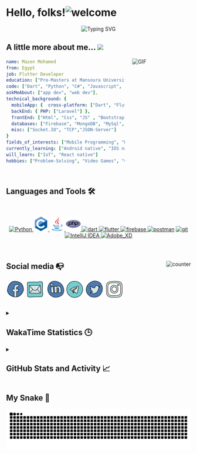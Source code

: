 [//]: # (Todo::  Welcome and introduction) 
<h1>Hello, folks!<img src="https://raw.githubusercontent.com/verma-anushka/verma-anushka/master/gifs/wave.gif" width="30px" height="30" alt="welcome"></h1>
<p align="center">
<img src="https://readme-typing-svg.demolab.com?font=Fira+Code&weight=550&pause=1000&center=true&vCenter=true&multiline=true&repeat=false&width=1300&height=80&lines=I'm+Mazen+Mohamed%2C+Software+engineer+passionate+about+Mobile+Programming+and+writing+clean+code+and+building;well+architected+mobile+applications.+Recently+I've+started+contributing+to+opensource+projects." alt="Typing SVG" /></p>
 

[//]: # (Todo:: Talking about Personal)

<h2>A little more about me... <img src="https://media.giphy.com/media/VgCDAzcKvsR6OM0uWg/giphy.gif" width="50"></h2>

<div>
<img align="right" style="margin-left: 20px;" alt="GIF" height="160px" width="160px" src="https://raw.githubusercontent.com/blackcater/blackcater/main/images/banner.gif" />

  <!-- company: IX Solutions at Mansoura, Egypt && Liefermama at Germany -->

```yaml
name: Mazen Mohamed 
from: Egypt
job: Flutter Developer 
education: ["Pre-Masters at Mansoura University", "BSc. of Computer Science"]
code: ["Dart", "Python", "C#", "Javascript", "Java", "PHP"],
askMeAbout: ["app dev", "web dev"],
technical_background: {
  mobileApp: {  cross-platform: ["Dart", "Flutter"] },
  backEnd: { PHP: ["Laravel"] },
  frontEnd: ["Html", "Css", "JS" , "Bootstrap"],
  databases: ["Firebase", "MongoDB", "MySql", "Sqlite"],
  misc: ["Socket.IO", "TCP","JSON-Server"]
}
fields_of_interests: ["Mobile Programming", "ML", "AI", "Path Planning"]
currently_learning: ["Android native", "IOS native"] 
will_learn: ["IoT", "React native"]
hobbies: ["Problem-Solving", "Video Games", "Competitive Gaming", "Movies", "Drawing"]
```
</div>


[//]: # (Todo:: Languages and Tools)

<br>

## Languages and Tools 🛠 

<br/>
<p align="center">  
<a href="https://www.python.org/dev/" target="_blank" rel="noreferrer"> <img src="https://upload.wikimedia.org/wikipedia/commons/thumb/c/c3/Python-logo-notext.svg/1024px-Python-logo-notext.svg.png" alt="Python" width="40" height="40"/> </a>  
<a href="https://www.cprogramming.com/" target="_blank" rel="noreferrer"> <img src="https://raw.githubusercontent.com/devicons/devicon/master/icons/c/c-original.svg" alt="c" width="40" height="40"/> </a>
<a href="https://www.java.com" target="_blank" rel="noreferrer"> <img src="https://raw.githubusercontent.com/devicons/devicon/master/icons/java/java-original.svg" alt="java" width="40" height="40"/> </a>  
<a href="https://www.php.net" target="_blank" rel="noreferrer"> <img src="https://raw.githubusercontent.com/devicons/devicon/master/icons/php/php-original.svg" alt="php" width="40" height="40"/> </a>
<a href="https://dart.dev" target="_blank" rel="noreferrer"> <img src="https://www.vectorlogo.zone/logos/dartlang/dartlang-icon.svg" alt="dart" width="40" height="40"/> </a>     
<a href="https://flutter.dev" target="_blank" rel="noreferrer"> <img src="https://www.vectorlogo.zone/logos/flutterio/flutterio-icon.svg" alt="flutter" width="40" height="40"/> </a>
<a href="https://firebase.google.com/" target="_blank" rel="noreferrer"> <img src="https://www.vectorlogo.zone/logos/firebase/firebase-icon.svg" alt="firebase" width="40" height="40"/> </a> <a href="https://postman.com" target="_blank" rel="noreferrer"> <img src="https://www.vectorlogo.zone/logos/getpostman/getpostman-icon.svg" alt="postman" width="40" height="40"/></a> 
<a href="https://git-scm.com/" target="_blank" rel="noreferrer"> <img src="https://www.vectorlogo.zone/logos/git-scm/git-scm-icon.svg" alt="git" width="40" height="40"/> </a>
<a href="https://www.jetbrains.com/idea/" target="_blank" rel="noreferrer"> <img src="https://upload.wikimedia.org/wikipedia/commons/thumb/9/9c/IntelliJ_IDEA_Icon.svg/2048px-IntelliJ_IDEA_Icon.svg.png" alt="IntelliJ IDEA" width="40" height="40"/> </a>
<a href="https://www.adobe.com/mena_en/products/xd.html" target="_blank" rel="noreferrer"> <img src="https://upload.wikimedia.org/wikipedia/commons/thumb/c/c2/Adobe_XD_CC_icon.svg/1200px-Adobe_XD_CC_icon.svg.png" alt="Adobe_XD" width="40" height="40"/> </a>
</p>

<br/>


[//]: # (Todo:: Social media links)

<div>
 <img align="right" src="https://komarev.com/ghpvc/?username=MZzzNne&label=Profile%20views&color=blue&countColor=%237B1E7B&style=flat" alt="counter"/>

## Social media :mailbox_with_no_mail:
</div>

<p align="center">

<a href="https://www.facebook.com/MaZenn.mo7amed" target="blank"><img align="center" title="MaZenn.mo7amed" src="assets/social_logos/facebook.svg" alt="MaZenn.mo7amed" height="50" width="50" /></a>
<a href="mailto:mazenn770@gmail.com" target="blank"><img align="center" title="mazenn770@gmail.com" src="assets/social_logos/mail.svg" alt="mazenn770@gmail.com" height="50" width="50" /></a>
<a href="https://www.linkedin.com/in/MZzzNn" target="blank"><img align="center" title="@MZzzNn" src="assets/social_logos/linkedin.svg" alt="@MZzzNn" height="50" width="50" /></a>
<a href="https://t.me/MZzznn" target="blank"><img align="center" title="@MZzzNn" src="assets/social_logos/telegram.svg" alt="@MZzznn" height="50" width="50" /></a>
<a href="https://twitter.com/MZzzNn_" target="blank"><img align="center" title="@MZzzNn_" src="assets/social_logos/twitter.svg" alt="@MZzzNn_" height="50" width="50" /></a>
<a href="https://www.instagram.com/MZzzNn_" target="blank"><img align="center" title="@MZzzNn_" src="assets/social_logos/instagram.svg" alt="@MZzzNn_" height="50" width="50" /></a>

</p>
<br/>

[//]: # (Todo:: waka time stats)    

<details> 
  <summary><h2>WakaTime Statistics 🕒</h2></summary>

<p align="center">
    <a href="https://wakatime.com/@MZzzNn">
        <img alt="Total time of coding" src="https://wakatime.com/badge/user/27da1c90-b8bf-4c99-99d0-1757cf327276.svg">
    </a>
    <a href="https://github.com/MZzzNn/MZzzNn">
        <img alt="Last update time" src="https://img.shields.io/github/last-commit/MZzzNn/MZzzNn?label=profile%20updated&style=flat-square">
    </a>
    <a href="https://wakatime.com/@MZzzNn">
        <img alt="Lines of code" src="https://img.shields.io/badge/From%20Hello%20World%20I%27ve%20Written-1%20Million%20lines%20of%20code-blue">
    </a> 
</p>

```text
From: 01 June 2022 - To: 23 December 2022
Total Time: 588 hrs 33 mins
Dart                          556 hrs 53 mins ⣿⣿⣿⣿⣿⣿⣿⣿⣿⣿⣿⣿⣿⣿⣿⣿⣿⣿⣿⣿⣿⣿⣿⣶⣀   94.62 %
YAML                          16 hrs 40 mins  ⣶⣀⣀⣀⣀⣀⣀⣀⣀⣀⣀⣀⣀⣀⣀⣀⣀⣀⣀⣀⣀⣀⣀⣀⣀   02.83 %
XML                           6 hrs 59 mins   ⣤⣀⣀⣀⣀⣀⣀⣀⣀⣀⣀⣀⣀⣀⣀⣀⣀⣀⣀⣀⣀⣀⣀⣀⣀   01.19 %
Groovy                        1 hr 54 mins    ⣀⣀⣀⣀⣀⣀⣀⣀⣀⣀⣀⣀⣀⣀⣀⣀⣀⣀⣀⣀⣀⣀⣀⣀⣀   00.32 %
Text                          1 hr 6 mins     ⣀⣀⣀⣀⣀⣀⣀⣀⣀⣀⣀⣀⣀⣀⣀⣀⣀⣀⣀⣀⣀⣀⣀⣀⣀   00.19 %
Gradle                        1 hr 2 mins     ⣀⣀⣀⣀⣀⣀⣀⣀⣀⣀⣀⣀⣀⣀⣀⣀⣀⣀⣀⣀⣀⣀⣀⣀⣀   00.18 %
```

<!--END_SECTION:waka-->

<!--START_SECTION:waka-simple--> 

```text
From: 16 July 2020 - To: 22 December 2022
Total Time: 873 hrs
Go                 313 hrs 18 mins ⣿⣿⣿⣿⣿⣿⣿⣿⣿⣀⣀⣀⣀⣀⣀⣀⣀⣀⣀⣀⣀⣀⣀⣀⣀   35.89 %
Python             165 hrs 53 mins ⣿⣿⣿⣿⣷⣀⣀⣀⣀⣀⣀⣀⣀⣀⣀⣀⣀⣀⣀⣀⣀⣀⣀⣀⣀   19.00 %
C++                143 hrs 23 mins ⣿⣿⣿⣿⣄⣀⣀⣀⣀⣀⣀⣀⣀⣀⣀⣀⣀⣀⣀⣀⣀⣀⣀⣀⣀   16.43 %
Bash               64 hrs 33 mins  ⣿⣷⣀⣀⣀⣀⣀⣀⣀⣀⣀⣀⣀⣀⣀⣀⣀⣀⣀⣀⣀⣀⣀⣀⣀   07.40 %
YAML               40 hrs 12 mins  ⣿⣄⣀⣀⣀⣀⣀⣀⣀⣀⣀⣀⣀⣀⣀⣀⣀⣀⣀⣀⣀⣀⣀⣀⣀   04.61 %
Other              37 hrs 55 mins  ⣿⣄⣀⣀⣀⣀⣀⣀⣀⣀⣀⣀⣀⣀⣀⣀⣀⣀⣀⣀⣀⣀⣀⣀⣀   04.34 %
```

<!--END_SECTION:waka-simple-->

<!--START_SECTION:waka-->

```txt
From: 01 June 2022 - To: 22 August 2023

Total Time: 1,578 hrs 7 mins

Dart                          925 hrs         ⣿⣿⣿⣿⣿⣿⣿⣿⣿⣿⣿⣿⣿⣿⣶⣀⣀⣀⣀⣀⣀⣀⣀⣀⣀   58.61 %
Other                         589 hrs 1 min   ⣿⣿⣿⣿⣿⣿⣿⣿⣿⣤⣀⣀⣀⣀⣀⣀⣀⣀⣀⣀⣀⣀⣀⣀⣀   37.32 %
YAML                          31 hrs 18 mins  ⣦⣀⣀⣀⣀⣀⣀⣀⣀⣀⣀⣀⣀⣀⣀⣀⣀⣀⣀⣀⣀⣀⣀⣀⣀   01.98 %
XML                           8 hrs 40 mins   ⣄⣀⣀⣀⣀⣀⣀⣀⣀⣀⣀⣀⣀⣀⣀⣀⣀⣀⣀⣀⣀⣀⣀⣀⣀   00.55 %
Markdown                      6 hrs 1 min     ⣄⣀⣀⣀⣀⣀⣀⣀⣀⣀⣀⣀⣀⣀⣀⣀⣀⣀⣀⣀⣀⣀⣀⣀⣀   00.38 %
```

<!--END_SECTION:waka-->



</details>

[//]: # (Todo:: GitHub Stats and Activity )

<details> 
  <summary><h2>GitHub Stats and Activity 📈</h2></summary>

<h3>Streak Stats 🔥</h3>
 
  <!-- GitHub Readme Streak Stats - https://github.com/mzzznn/github-readme-streak-stats -->
  <p>
    <a href="https://github.com/mzzznn/github-readme-streak-stats">
      <img title="🔥 Get streak stats for your profile at git.io/streak-stats" alt="mzzznn's streak" src="https://streak-stats.demolab.com?user=MZzzNn&theme=monokai-metallian&hide_border=true"/>
    </a>
  </p>

<h3>GitHub Profile Stats 💻</h3>

  <!-- https://github.com/anuraghazra/github-readme-stats -->

<a href="https://github.com/anuraghazra/github-readme-stats"><img alt="mzzznn's Github Stats" src="https://denvercoder1-github-readme-stats.vercel.app/api/?username=mzzznn&show_icons=true&include_all_commits=true&count_private=true&theme=react&hide_border=true&bg_color=1F222E&title_color=F85D7F&icon_color=F8D866" height="192px"/></a>
<a href="https://github.com/anuraghazra/github-readme-stats"><img alt="mzzznn's Top Languages" src="https://github-readme-stats.vercel.app/api/top-langs/?username=mzzznn&langs_count=8&layout=compact&theme=react&hide_border=true&bg_color=1F222E&title_color=F85D7F&icon_color=F8D866&hide=Jupyter%20Notebook" height="192px"/></a>
<br/>

<b>Note:</b> Top languages is only a metric of the languages my public code consists of and doesn't reflect experience or skill level.

  <!-- https://github.com/ashutosh00710/github-readme-activity-graph -->

<a href="https://github.com/ashutosh00710/github-readme-activity-graph"><img alt="mzzznn's Activity Graph" src="https://github-readme-activity-graph.vercel.app/graph?username=mzzznn&bg_color=1F222E&color=F8D866&line=F85D7F&point=FFFFFF&hide_border=true" /></a>

<!--END_SECTION:activity-->

</details>


[//]: # (Todo:: Snake)

## My Snake 🐍
![snake gif](https://github.com/mzzznn/mzzznn/blob/github-contribution-snake-output/github-contribution-grid-snake-dark.svg)






[//]: # (## Talking about Personal Stuffs:)

[//]: # ()
[//]: # (- 🔭 I’m currently studying Bioinformatics at FCIS MU.)

[//]: # (- 👨‍💻 I’m currently working on Flutter development.)

[//]: # (- 📚 I’m currently learning native apps for Android and iOS .)

[//]: # (- 💪🏼 Future Goals: Learn more technologies - Never stop creating new ideas.)

[//]: # (- 💬 I love connecting with different people so if you want any help, I'll be happy to meet you more!)

[//]: # (- 🎨 Portfolio: )

<!-- 
![Leetcode Stats](https://leetcard.jacoblin.cool/MZzzNn?theme=dark)

<a href="https://developer.android.com" target="_blank" rel="noreferrer"> <img src="https://raw.githubusercontent.com/devicons/devicon/master/icons/android/android-original-wordmark.svg" alt="android" width="40" height="40"/> 
![c#](https://img.shields.io/badge/-c%23-611e73?style=flat-square&logo=c#&logoColor=ffffff)
![dart](https://img.shields.io/badge/-Dart-0d91a3?&logo=dart)
![Flutter](https://img.shields.io/badge/%20%20-flutter%20-%231FBCFD?style=flat-square&logo=flutter&logoColor=%23ffffff)
![Java](http://img.shields.io/badge/-Java-5B4638?style=flat-square&logo=java&logoColor=ffffff)
![C](http://img.shields.io/badge/-C-A8B9CC?style=flat-square&logo=c&logoColor=ffffff)
![Python](http://img.shields.io/badge/-Python-3776AB?style=flat-square&logo=python&logoColor=ffffff)
![JavaScript](https://img.shields.io/badge/-JavaScript-%23F7DF1C?style=flat-square&logo=javascript&logoColor=000000&labelColor=%23F7DF1C&color=%23FFCE5A)
![HTML5](https://img.shields.io/badge/-HTML5-%23E44D27?style=flat-square&logo=html5&logoColor=ffffff)
![CSS3](https://img.shields.io/badge/-CSS3-%231572B6?style=flat-square&logo=css3) 
![Bootstrap](https://img.shields.io/badge/-Bootstrap-563D7C?style=flat-square&logo=Bootstrap)
![Nodejs](https://img.shields.io/badge/-Nodejs-339933?style=flat-square&logo=Node.js&logoColor=ffffff)
![Firebase](https://img.shields.io/badge/-Firebase-FFCA28?style=flat-square&logo=firebase&logoColor=ffffff)
![Microsoft Sql Server](https://img.shields.io/badge/-Sql%20Server-CC2927?style=flat-square&logo=microsoft-sql-server&logoColor=ffffff)
![Adobe XD](http://img.shields.io/badge/-Abode%20XD-fe61f6?style=flat-square&logo=adobe-XD&logoColor=ffffff)
![Figma](http://img.shields.io/badge/-Figma-30333c?style=flat-square&logo=figma&logoColor=ffffff)
![Adobe After Effects](http://img.shields.io/badge/-Adobe%20After%20Effects-3C4858?style=flat-square&logo=adobe-after-effects)
![android](https://img.shields.io/badge/-Android-3e9e06?&logo=android) 
![Git](https://img.shields.io/badge/-Git-%23F05032?style=flat-square&logo=git&logoColor=%23ffffff)
![GitLab](https://img.shields.io/badge/-GitLab-FCA121?style=flat-square&logo=gitlab)
![GitHub](https://img.shields.io/badge/-GitHub-181717?style=flat-square&logo=github)
![VS Code](http://img.shields.io/badge/-VS%20Code-007ACC?style=flat-square&logo=visual-studio-code&logoColor=ffffff)
![IntelliJ IDEA](http://img.shields.io/badge/-IntelliJ%20IDEA-000000?style=flat-square&logo=intellij-idea&logoColor=ffffff)
![Android Studio](http://img.shields.io/badge/-Android%20Studio-3DDC84?style=flat-square&logo=android-studio&logoColor=ffffff)
 -->
<!-- [![Telegram](https://img.shields.io/badge/-TELEGRAM-2CA5E0?style=for-the-badge&logo=telegram&logoColor=white)](https://t.me/MZzznn)
[![Gmail](https://img.shields.io/badge/-GMAIL-D14836?style=for-the-badge&logo=gmail&logoColor=white)](mailto:mazenn770@gmail.com)
[![LinkedIn](https://img.shields.io/badge/-LINKEDIN-0077B5?style=for-the-badge&logo=linkedin&logoColor=white)](https://www.linkedin.com/in/mazen-mohamed0/)
[![Facebook](https://img.shields.io/badge/-Facebook-3b5998?style=for-the-badge&logo=facebook&logoColor=white)](https://www.facebook.com/MaZenn.mo7amed)
[![Instagram](https://img.shields.io/badge/-Instagram-C13584?style=for-the-badge&logo=Instagram&logoColor=white)](https://www.instagram.com/mzzznn_/)
[![Twitter](https://img.shields.io/badge/-Twitter-1D9BF0?style=for-the-badge&logo=Twitter&logoColor=white)](https://twitter.com/MZzzNn_)

 -->

<!--
<i>Follow me:</i><br> 

<a href="https://www.linkedin.com/in/mazen-mohamed0" target="_blank"><img height="30px" width="40px" src="https://i.pinimg.com/originals/de/b4/6f/deb46f02a59e3b3a2aa58fac16290d63.gif" alt="LinkedIn"></a>
<a href="https://www.instagram.com/mzzznn_" target="_blank"><img height="30px" width="40px" src="https://i.pinimg.com/originals/ea/89/45/ea8945b986e784d57c11ba50839b4f12.gif" alt="Instagram"></a>
<a href="https://www.facebook.com/mazen" target="_blank"><img height="30px" width="40px" src="https://cliply.co/wp-content/uploads/2019/07/371907490_FACEBOOK_ICON_400px.gif" alt="Facebook"></a>
<a href="https://open.spotify.com/user/mazen" target="_blank"><img src="https://img.shields.io/badge/Spotify-%231ED760.svg?&style=flat-square&logo=spotify&logoColor=white" alt="Spotify"></a>
<a href="https://dev.to/mazen" target="_blank"><img src="https://img.shields.io/badge/DEV-%230A0A0A.svg?&style=flat-square&logo=DEV.to&logoColor=white" alt="DEV.to"></a> 
---
  <img src="https://profile-counter.glitch.me/mazen-mo7amed/count.svg" />

<br>  
<p align="center">  
  <i><b>Profile Visitor Count...</b> </i><br>
  <img src="https://raw.githubusercontent.com/saadeghi/saadeghi/master/dino.gif" /><br>
  <img src="https://profile-counter.glitch.me/mazen-mo7amed/count.svg" />
</p>
-->

